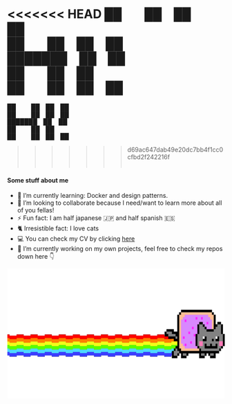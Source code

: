 <<<<<<< HEAD
██ &nbsp; &nbsp; &nbsp; &nbsp;██ ██ ██ <br>
██ &nbsp; &nbsp; &nbsp; &nbsp;██ ██ ██ <br>
███████ ██  &nbsp;  &nbsp;██ <br>
██ &nbsp; &nbsp; &nbsp; &nbsp;██ ██ <br>
██ &nbsp; &nbsp; &nbsp; &nbsp;██ ██ ██ <br>
=======
██ &nbsp; &nbsp; &nbsp; &nbsp; ██ ██ ██ <br>
██ &nbsp; &nbsp; &nbsp; &nbsp; ██ ██ ██ <br>
███████ ██  &nbsp; &nbsp;██ <br>
██ &nbsp; &nbsp; &nbsp; &nbsp; ██ ██ <br>
██ &nbsp; &nbsp; &nbsp; &nbsp; ██ ██ ██ <br>
>>>>>>> d69ac647dab49e20dc7bb4f1cc0cfbd2f242216f
                  
                  
#### Some stuff about me
- 🌱 I’m currently learning: Docker and design patterns.
- 👯 I’m looking to collaborate because I need/want to learn more about all of you fellas!
- ⚡ Fun fact: I am half japanese 🇯🇵 and half spanish 🇪🇸  
- 🐈 Irresistible fact: I love cats  
- 💻 You can check my CV by clicking [here](https://kenserikawa.github.io/)
- 🔭 I’m currently working on my own projects, feel free to check my repos down here 👇

<img src="/cool-cat-nyan.png" width="680" height="300" />
